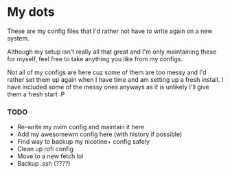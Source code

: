 # My dots
These are my config files that I'd rather not have to write again on a new system.

Although my setup isn't really all that great and I'm only maintaining these for myself, feel free to take anything you like from my configs.

Not all of my configs are here cuz some of them are too messy and I'd rather set them up again when I have time and am setting up a fresh install. I have included some of the messy ones anyways as it is unlikely I'll give them a fresh start :P

### TODO
- Re-write my nvim config and maintain it here
- Add my awesomewm config here (with history if possible)
- Find way to backup my nicotine+ config safely
- Clean up rofi config
- Move to a new fetch lol
- Backup .ssh (????)
